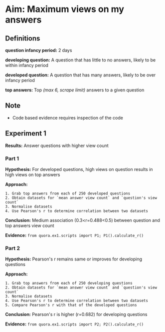 # Aim: Maximum views on my answers

## Definitions
**question infancy period:** 2 days 

**developing question:** A question that has little to no answers, likely to be within infancy period

**developed question:** A question that has many answers, likely to be over infancy period

**top answers:** Top *(max 6, scrape limit)* answers to a given question

## Note
* Code based evidence requires inspection of the code

## Experiment 1
**Results:** Answer questions with higher view count

### Part 1
**Hypothesis:** For developed questions, high views on question results in high views on top answers

**Approach:** 

    1. Grab top answers from each of 250 developed questions
    2. Obtain datasets for `mean answer view count` and `question's view count`
    3. Normalise datasets
    4. Use Pearson's r to determine correlation between two datasets
    
**Conclusion:** Medium association (0.3<r=0.488<0.5) between question and top answers view count

**Evidence:** `from quora.ex1.scripts import P1; P1().calculate_r()`

### Part 2
**Hypothesis:** Pearson's r remains same or improves for developing questions

**Approach:**

    1. Grab top answers from each of 250 developing questions
    2. Obtain datasets for `mean answer view count` and `question's view count`
    3. Normalise datasets
    4. Use Pearson's r to determine correlation between two datasets
    5. Compare Pearson's r with that of the developed questions
    
**Conclusion:** Pearson's r is higher (r=0.682) for developing questions 

**Evidence:** `from quora.ex1.scripts import P2; P2().calculate_r()`

